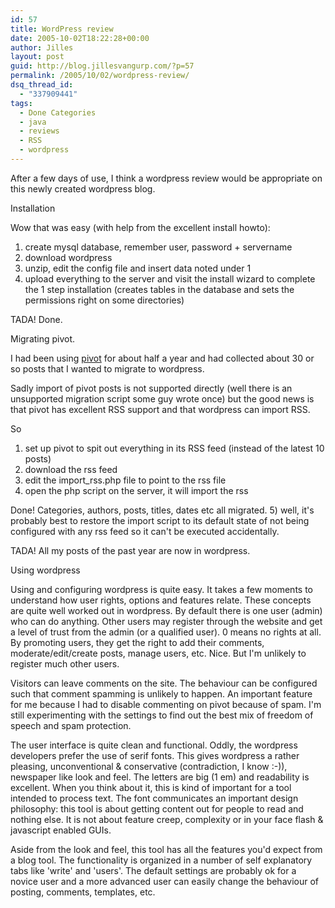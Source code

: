 ```yaml
---
id: 57
title: WordPress review
date: 2005-10-02T18:22:28+00:00
author: Jilles
layout: post
guid: http://blog.jillesvangurp.com/?p=57
permalink: /2005/10/02/wordpress-review/
dsq_thread_id:
  - "337909441"
tags:
  - Done Categories
  - java
  - reviews
  - RSS
  - wordpress
---
```

After a few days of use, I think a wordpress review would be appropriate on this newly created wordpress blog.

Installation

Wow that was easy (with help from the excellent install howto):
1) create mysql database, remember user, password + servername
2) download wordpress
3) unzip, edit the config file and insert data noted under 1
4) upload everything to the server and visit the install wizard to complete the 1 step installation (creates tables in the database and sets the permissions right on some directories)

TADA! Done.

Migrating pivot.

I had been using [pivot](http://www.pivotlog.net/) for about half a year and had collected about 30 or so posts that I wanted to migrate to wordpress.

Sadly import of pivot posts is not supported directly (well there is an unsupported migration script some guy wrote once) but the good news is that pivot has excellent RSS support and that wordpress can import RSS.

So
1) set up pivot to spit out everything in its RSS feed (instead of the latest 10 posts)
2) download the rss feed 
3) edit the import_rss.php file to point to the rss file
4) open the php script on the server, it will import the rss

Done! Categories, authors, posts, titles, dates etc all migrated.
5) well, it's probably best to restore the import script to its default state of not being configured with any rss feed so it can't be executed accidentally.

TADA! All my posts of the past year are now in wordpress.

Using wordpress

Using and configuring wordpress is quite easy. It takes a few moments to understand how user rights, options and features relate. These concepts are quite well worked out in wordpress. By default there is one user (admin) who can do anything. Other users may register through the website and get a level of trust from the admin (or a qualified user). 0 means no rights at all. By promoting users, they get the right to add their comments, moderate/edit/create posts, manage users, etc. Nice. But I'm unlikely to register much other users.

Visitors can leave comments on the site. The behaviour can be configured such that comment spamming is unlikely to happen. An important feature for me because I had to disable commenting on pivot because of spam. I'm still experimenting with the settings to find out the best mix of freedom of speech and spam protection. 

The user interface is quite clean and functional. Oddly, the wordpress developers prefer the use of serif fonts. This gives wordpress a rather pleasing, unconventional & conservative (contradiction, I know :-)), newspaper like look and feel. The letters are big (1 em) and readability is excellent. When you think about it, this is kind of important for a tool intended to process text. The font communicates an important design philosophy: this tool is about getting content out for people to read and nothing else. It is not about feature creep, complexity or in your face flash & javascript enabled GUIs.

Aside from the look and feel, this tool has all the features you'd expect from a blog tool. The functionality is organized in a number of self explanatory tabs like 'write' and 'users'.  The default settings are probably ok for a novice user and a more advanced user can easily change the behaviour of posting, comments, templates, etc.

